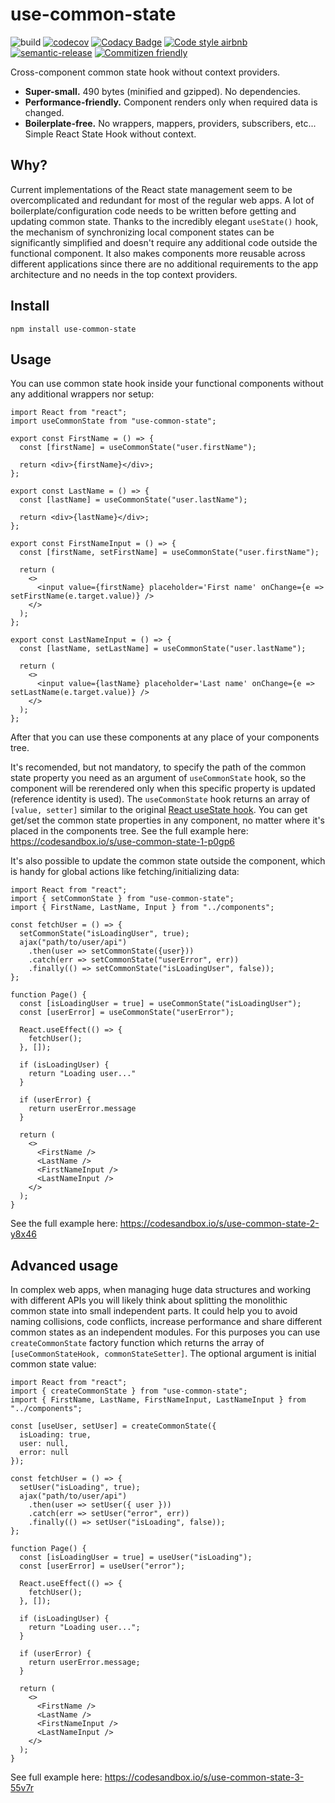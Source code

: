 # use-common-state

![build](https://github.com/borovin/use-common-state/workflows/build/badge.svg)
[![codecov](https://codecov.io/gh/borovin/use-common-state/branch/master/graph/badge.svg)](https://codecov.io/gh/borovin/use-common-state)
[![Codacy Badge](https://api.codacy.com/project/badge/Grade/81b8beba838242558dfea2ba8f0276a1)](https://www.codacy.com/manual/borovin/use-global-state?utm_source=github.com&amp;utm_medium=referral&amp;utm_content=borovin/use-global-state&amp;utm_campaign=Badge_Grade)
[![Code style airbnb](https://img.shields.io/badge/code%20style-airbnb-blue)](https://github.com/airbnb/javascript/tree/master/react)
[![semantic-release](https://img.shields.io/badge/%20%20%F0%9F%93%A6%F0%9F%9A%80-semantic--release-e10079.svg)](https://github.com/semantic-release/semantic-release)
[![Commitizen friendly](https://img.shields.io/badge/commitizen-friendly-brightgreen.svg)](http://commitizen.github.io/cz-cli/)

Cross-component common state hook without context providers.

* **Super-small.** 490 bytes (minified and gzipped). No dependencies.
* **Performance-friendly.** Component renders only when required data is changed.
* **Boilerplate-free.** No wrappers, mappers, providers, subscribers, etc... Simple React State Hook without context.

## Why?
Current implementations of the React state management seem to be overcomplicated and redundant for most of the regular web apps. A lot of boilerplate/configuration code needs to be written before getting and updating common state. Thanks to the incredibly elegant `useState()` hook, the mechanism of synchronizing local component states can be significantly simplified and doesn't require any additional code outside the functional component. It also makes components more reusable across different applications since there are no additional requirements to the app architecture and no needs in the top context providers.

## Install
```
npm install use-common-state
```

## Usage
You can use common state hook inside your functional components without any additional wrappers nor setup:
```
import React from "react";
import useCommonState from "use-common-state";

export const FirstName = () => {
  const [firstName] = useCommonState("user.firstName");

  return <div>{firstName}</div>;
};

export const LastName = () => {
  const [lastName] = useCommonState("user.lastName");

  return <div>{lastName}</div>;
};

export const FirstNameInput = () => {
  const [firstName, setFirstName] = useCommonState("user.firstName");

  return (
    <>
      <input value={firstName} placeholder='First name' onChange={e => setFirstName(e.target.value)} />
    </>
  );
};

export const LastNameInput = () => {
  const [lastName, setLastName] = useCommonState("user.lastName");

  return (
    <>
      <input value={lastName} placeholder='Last name' onChange={e => setLastName(e.target.value)} />
    </>
  );
};
```
After that you can use these components at any place of your components tree.

It's recomended, but not mandatory, to specify the path of the common state property you need as an argument of `useCommonState` hook, 
so the component will be rerendered only when this specific property is updated (reference identity is used). 
The `useCommonState` hook returns an array of `[value, setter]` similar to the original [React useState hook](https://reactjs.org/docs/hooks-state.html). You can get get/set the common state properties in any component, no matter where it's placed in the components tree. See the full example here: https://codesandbox.io/s/use-common-state-1-p0gp6

It's also possible to update the common state outside the component, which is handy for global actions like fetching/initializing data:
```
import React from "react";
import { setCommonState } from "use-common-state";
import { FirstName, LastName, Input } from "../components";

const fetchUser = () => {
  setCommonState("isLoadingUser", true);
  ajax("path/to/user/api")
    .then(user => setCommonState({user}))
    .catch(err => setCommonState("userError", err))
    .finally(() => setCommonState("isLoadingUser", false));
};

function Page() {
  const [isLoadingUser = true] = useCommonState("isLoadingUser");
  const [userError] = useCommonState("userError");

  React.useEffect(() => {
    fetchUser();
  }, []);

  if (isLoadingUser) {
    return "Loading user..."
  }

  if (userError) {
    return userError.message
  }

  return (
    <>
      <FirstName />
      <LastName />
      <FirstNameInput />
      <LastNameInput />
    </>
  );
}
```
See the full example here: https://codesandbox.io/s/use-common-state-2-y8x46

## Advanced usage
In complex web apps, when managing huge data structures and working with different APIs you will likely think about splitting the monolithic common state into small independent parts.
It could help you to avoid naming collisions, code conflicts, increase performance and share different common states as an independent modules. 
For this purposes you can use `createCommonState` factory function which returns the array of `[useCommonStateHook, commonStateSetter]`. The optional argument is initial common state value:
```
import React from "react";
import { createCommonState } from "use-common-state";
import { FirstName, LastName, FirstNameInput, LastNameInput } from "../components";

const [useUser, setUser] = createCommonState({
  isLoading: true,
  user: null,
  error: null
});

const fetchUser = () => {
  setUser("isLoading", true);
  ajax("path/to/user/api")
    .then(user => setUser({ user }))
    .catch(err => setUser("error", err))
    .finally(() => setUser("isLoading", false));
};

function Page() {
  const [isLoadingUser = true] = useUser("isLoading");
  const [userError] = useUser("error");

  React.useEffect(() => {
    fetchUser();
  }, []);

  if (isLoadingUser) {
    return "Loading user...";
  }

  if (userError) {
    return userError.message;
  }

  return (
    <>
      <FirstName />
      <LastName />
      <FirstNameInput />
      <LastNameInput />
    </>
  );
}
```
See full example here: https://codesandbox.io/s/use-common-state-3-55v7r
